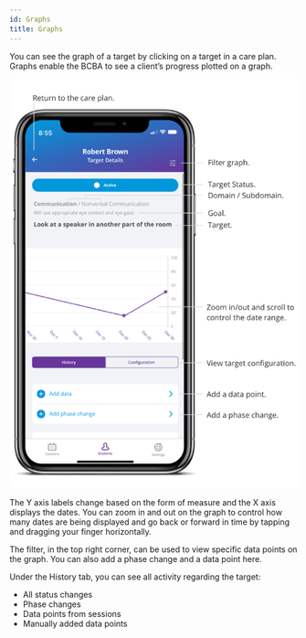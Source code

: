 ```yaml
---
id: Graphs
title: Graphs
---
```

You can see the graph of a target by clicking on a target in a care plan. Graphs enable the BCBA to see a client’s progress plotted on a graph.  

<img src="/img/TargetGraph.png" width="650" />

The Y axis labels change based on the form of measure and the X axis displays the dates. You can zoom in and out on the graph to control how many dates are being displayed and go back or forward in time by tapping and dragging your finger horizontally.  

The filter, in the top right corner, can be used to view specific data points on the graph. You can also add a phase change and a data point here.  

Under the History tab, you can see all activity regarding the target:  

- All status changes 
- Phase changes 
- Data points from sessions 
- Manually added data points 